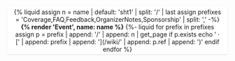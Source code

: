 <div style="padding: 0.25em 1em; background: white; border-radius: 0.25rem; text-align: center; box-shadow: 0 1px 3px 0 rgb(0 0 0 / .1), 0 1px 2px -1px rgb(0 0 0 / .1);">
<div style="margin: -1em 0">

{% liquid
assign n = name | default: 'sht1' | split: '/' | last
assign prefixes = 'Coverage,FAQ,Feedback,OrganizerNotes,Sponsorship' | split: ','
-%}
**{% render 'Event', name: name %}**
{%- liquid
for prefix in prefixes
  assign p = prefix | append: '/' | append: n | get_page
  if p.exists
    echo ' &middot; [' | append: prefix | append: '](/wiki/' | append: p.ref | append: ')'
  endif
endfor
%}

</div>
</div>